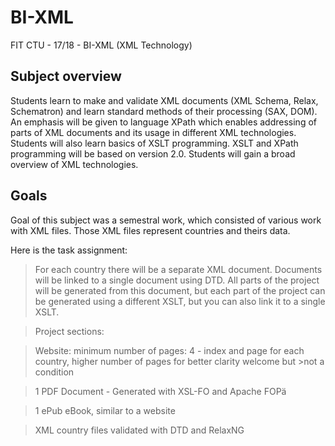 # BI-XML
FIT CTU - 17/18 - BI-XML (XML Technology)

## Subject overview
Students learn to make and validate XML documents (XML Schema, Relax, Schematron) and learn standard methods of their processing (SAX, DOM). An emphasis will be given to language XPath which enables addressing of parts of XML documents and its usage in different XML technologies. Students will also learn basics of XSLT programming. XSLT and XPath programming will be based on version 2.0. Students will gain a broad overview of XML technologies.

## Goals
Goal of this subject was a semestral work, which consisted of various work with XML files. Those XML files represent countries and theirs data.

Here is the task assignment:

>For each country there will be a separate XML document. Documents will be linked to a single document using DTD. All parts of the project will be generated from this document, but each part of the project can be generated using a different XSLT, but you can also link it to a single XSLT.

>Project sections:

>Website: minimum number of pages: 4 - index and page for each country, higher number of pages for better clarity welcome but >not a condition

>1 PDF Document - Generated with XSL-FO and Apache FOPä

>1 ePub eBook, similar to a website

>XML country files validated with DTD and RelaxNG
